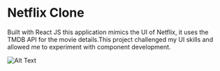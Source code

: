 # Netflix Clone

Built with React JS this application mimics the UI of Netflix, it uses the TMDB API for the movie details.This project challenged my UI skills and allowed me to experiment with component development.

![Alt Text](https://i.gyazo.com/eea92dbdfc327b4a52728e4f47635141.jpg)

